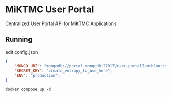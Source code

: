 # MiKTMC User Portal
Centralized User Portal API for MiKTMC Applications

## Running

edit config.json
```json
{
    "MONGO_URI": "mongodb://portal-mongodb:27017/user-portal?authSource=admin",
    "SECRET_KEY": "create_entropy_to_use_here",
    "ENV": "production",
}
```

`docker compose up -d`
